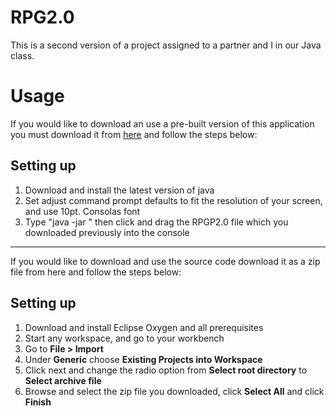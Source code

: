 # RPG2.0
This is a second version of a project assigned to a partner and I in our Java class.

# Usage
If you would like to download an use a pre-built version of this application you must download it from [here](https://www.dropbox.com/s/jcpu1hziv9jcvbp/RPG2.0.jar?dl=0) and follow the steps below:
## Setting up
1. Download and install the latest version of java
2. Set adjust command prompt defaults to fit the resolution of your screen, and use 10pt. Consolas font
3. Type "java -jar " then click and drag the RPGP2.0 file which you downloaded previously into the console
---
If you would like to download and use the source code download it as a zip file from here and follow the steps below:
## Setting up
1. Download and install Eclipse Oxygen and all prerequisites
2. Start any workspace, and go to your workbench
3. Go to **File > Import**
4. Under **Generic** choose **Existing Projects into Workspace**
5. Click next and change the radio option from **Select root directory** to **Select archive file**
6. Browse and select the zip file you downloaded, click **Select All** and click **Finish**
